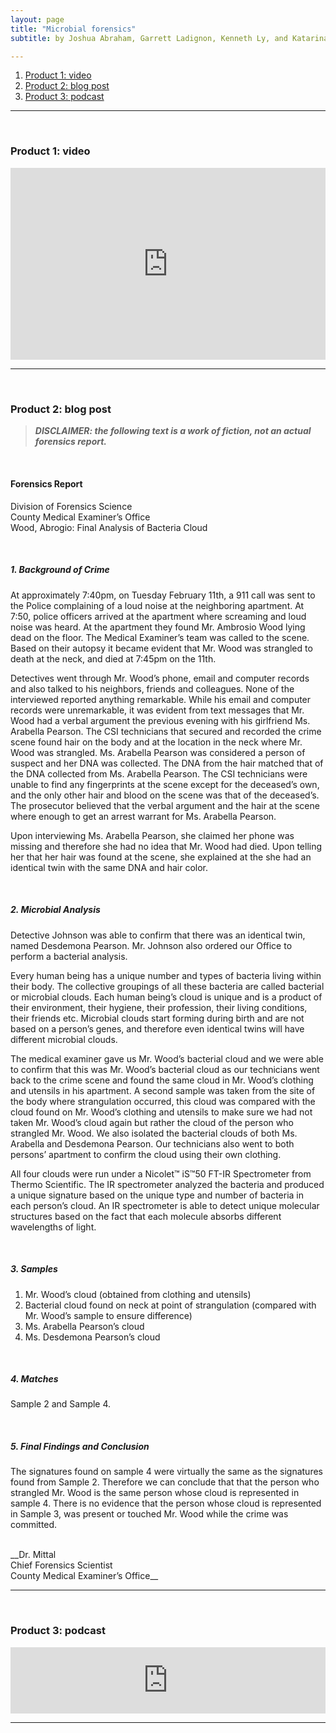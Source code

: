 ```yaml
---
layout: page
title: "Microbial forensics"
subtitle: by Joshua Abraham, Garrett Ladignon, Kenneth Ly, and Katarina Jevtic

---
```


1. [Product 1: video](#video)
2. [Product 2: blog post](#post)
3. [Product 3: podcast](#podcast)

---
<a name="video" style="display: block; position: relative; top: -50px; visibility: hidden;"></a><br>

### Product 1: video

<div style="position: relative; width: 100%; height: 0; padding-bottom: 61%;">
  <iframe style="position: absolute; width: 100%; height: 100%; left: 0; top: 0;" src="https://www.youtube.com/embed/_kSiWCJIBrs" frameborder="0" allowfullscreen></iframe>
</div>

---
<a name="post" style="display: block; position: relative; top: -50px; visibility: hidden;"></a><br>

### Product 2: blog post

> *__DISCLAIMER: the following text is a work of fiction, not an actual forensics report.__*

<br>

#### Forensics Report

Division of Forensics Science <br>
County Medical Examiner’s Office <br>
Wood, Abrogio:  Final Analysis of Bacteria Cloud

<br>

##### 1. Background of Crime
At approximately 7:40pm, on Tuesday February 11th, a 911 call was sent to the Police complaining of a loud noise at the neighboring apartment. At 7:50, police officers arrived at the apartment where screaming and loud noise was heard.  At the apartment they found Mr. Ambrosio Wood lying dead on the floor. The Medical Examiner’s team was called to the scene. Based on their autopsy it became evident that Mr. Wood was strangled to death at the neck, and died at 7:45pm on the 11th.  

Detectives went through Mr. Wood’s phone, email and computer records and also talked to his neighbors, friends and colleagues. None of the interviewed reported anything remarkable. While his email and computer records were unremarkable, it was evident from text messages that Mr. Wood had a verbal argument the previous evening with his girlfriend Ms. Arabella Pearson. The CSI technicians that secured and recorded the crime scene found hair on the body and at the location in the neck where Mr. Wood was strangled. Ms. Arabella Pearson was considered a person of suspect and her DNA was collected. The DNA from the hair matched that of the DNA collected from Ms. Arabella Pearson. The CSI technicians were unable to find any fingerprints at the scene except for the deceased’s own, and the only other hair and blood on the scene was that of the deceased’s. The prosecutor believed that the verbal argument and the hair at the scene where enough to get an arrest warrant for Ms. Arabella Pearson.

Upon interviewing Ms. Arabella Pearson, she claimed her phone was missing and therefore she had no idea that Mr. Wood had died.  Upon telling her that her hair was found at the scene, she explained at the she had an identical twin with the same DNA and hair color.

<br>

##### 2. Microbial Analysis

Detective Johnson was able to confirm that there was an identical twin, named Desdemona Pearson.  Mr. Johnson also ordered our Office to perform a bacterial analysis.

Every human being has a unique number and types of bacteria living within their body. The collective groupings of all these bacteria are called bacterial or microbial clouds. Each human being’s cloud is unique and is a product of their environment, their hygiene, their profession, their living conditions, their friends etc.  Microbial clouds start forming during birth and are not based on a person’s genes, and therefore even identical twins will have different microbial clouds.  

The medical examiner gave us Mr. Wood’s bacterial cloud and we were able to confirm that this was Mr. Wood’s bacterial cloud as our technicians went back to the crime scene and found the same cloud in Mr. Wood’s clothing and utensils in his apartment.  A second sample was taken from the site of the body where strangulation occurred, this cloud was compared with the cloud found on Mr. Wood’s clothing and utensils to make sure we had not taken Mr. Wood’s cloud again but rather the cloud of the person who strangled Mr. Wood.
We also isolated the bacterial clouds of both Ms. Arabella and Desdemona Pearson.  Our technicians also went to both persons’ apartment to confirm the cloud using their own clothing.

All four clouds were run under a Nicolet™ iS™50 FT-IR Spectrometer from Thermo Scientific.  The IR spectrometer analyzed the bacteria and produced a unique signature based on the unique type and number of bacteria in each person’s cloud.  An IR spectrometer is able to detect unique molecular structures based on the fact that each molecule absorbs different wavelengths of light.

<br>

##### 3. Samples

1.	Mr. Wood’s cloud (obtained from clothing and utensils)
2.	Bacterial cloud found on neck at point of strangulation (compared with Mr. Wood’s sample to ensure difference)
3.	Ms. Arabella Pearson’s cloud
4.	Ms. Desdemona Pearson’s cloud

<br>

##### 4. Matches

Sample 2 and Sample 4.

<br>

##### 5. Final Findings and Conclusion

The signatures found on sample 4 were virtually the same as the signatures found from Sample 2. Therefore we can conclude that that the person who strangled Mr. Wood is the same person whose cloud is represented in sample 4.  There is no evidence that the person whose cloud is represented in Sample 3, was present or touched Mr. Wood while the crime was committed.

<br>
__Dr. Mittal <br>
Chief Forensics Scientist <br>
County Medical Examiner’s Office__

---
<a name="podcast" style="display: block; position: relative; top: -50px; visibility: hidden;"></a><br>

### Product 3: podcast

<div style="position: relative; width: 100%; height: 0; padding-bottom: 21%;">
  <iframe style="position: absolute; width: 100%; height: 100%; left: 0; top: 0;" scrolling="no" frameborder="no" src="https://w.soundcloud.com/player/?url=https%3A//api.soundcloud.com/tracks/236968724&amp;auto_play=false&amp;hide_related=false&amp;show_comments=true&amp;show_user=true&amp;show_reposts=false&amp;visual=true"></iframe>
</div>

---
